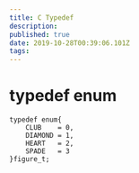 ```yaml
---
title: C Typedef
description: 
published: true
date: 2019-10-28T00:39:06.101Z
tags: 
---
```


# typedef enum
```c_cpp
typedef enum{
    CLUB    = 0,
    DIAMOND = 1,
    HEART   = 2,
    SPADE   = 3
}figure_t;
```